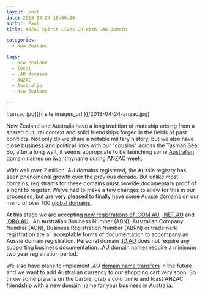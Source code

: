 ```yaml
---
layout: post
date: 2013-04-24 16:00:00
author: Paul
title: ANZAC Spirit Lives On With .AU Domain

categories:
  - New Zealand

tags:
  - New Zealand
  - local
  - .AU domains
  - ANZAC
  - Australia
  - New Zealand

---
```


![anzac.jpg]({{ site.images_url }}/2013-04-24-anzac.jpg)

New Zealand and Australia have a long tradition of mateship arising from a shared cultural context and solid friendships forged in the fields of past conflicts. Not only do we share a notable military history, but we also have close [business](http://geniusnet.blogtown.co.nz/2013/04/23/queensland-tech-scene/) and political links with our "cousins" across the Tasman Sea. So, after a long wait, it seems appropriate to be launching  some [Australian domain names](https://iwantmyname.co.nz/domains/com.au-australian-domain-name-registration-for-australia) on [iwantmyname](http://iwantmyname.com.au/) during ANZAC week. 

With well over 2 million .AU domains registered, the Aussie registry has seen phenomenal growth over the previous decade. But unlike most domains, registrants for these domains must provide documentary proof of a right to register. We've had to make a few changes to allow for this in our processes, but are very pleased to finally have some Aussie domains on our menu of over 100 [global domains](https://iwantmyname.co.nz/domains). 

At this stage we are accepting [new registrations of .COM.AU](https://iwantmyname.co.nz/domains/com.au-australian-domain-name-registration-for-australia), [.NET.AU](https://iwantmyname.co.nz/domains/net.au-australian-domain-name-registration-for-australia) and [.ORG.AU](https://iwantmyname.co.nz/domains/org.au-australian-domain-name-registration-for-australia) . An Australian Business Number (ABN), Australian Company Number (ACN), Business Registration Number (ABRN) or trademark registration are all acceptable forms of documentation to accompany an Aussie domain registration. Personal domain [.ID.AU](https://iwantmyname.co.nz/domains/id.au-australian-domain-name-registration-for-australia) does not require any supporting business documentation. .AU domain names require a minimum two year registration period.

We also have plans to implement .AU [domain name transfers](https://iwantmyname.co.nz/domains/domain-transfer) in the future and we want to add Australian currency to our shopping cart very soon. So throw some prawns on the barbie, grab a cold tinnie and toast ANZAC friendship with a new domain name for your business in Australia.
